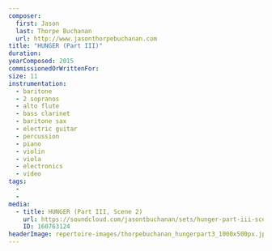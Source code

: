 ```yaml
---
composer:
  first: Jason
  last: Thorpe Buchanan
  url: http://www.jasonthorpebuchanan.com
title: "HUNGER (Part III)"
duration:
yearComposed: 2015
commissionedOrWrittenFor:
size: 11
instrumentation:
  - baritone
  - 2 sopranos
  - alto flute
  - bass clarinet
  - baritone sax
  - electric guitar
  - percussion
  - piano
  - violin
  - viola
  - electronics
  - video
tags:
  -
  -
media:
  - title: HUNGER (Part III, Scene 2)
    url: https://soundcloud.com/jasontbuchanan/sets/hunger-part-iii-scene-2
    ID: 160763124
headerImage: repertoire-images/thorpebuchanan_hungerpart3_1000x500px.jpg
---
```

